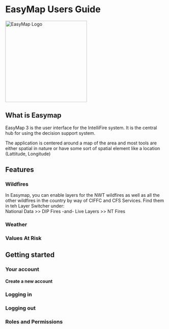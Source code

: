 # EasyMap Users Guide




<img src="https://github.com/intellifire/project/blob/main/images/sparcs_open_icon.png?raw=true" alt="EasyMap Logo" width="256">
 

## What is Easymap

EasyMap 3 is the user interface for the IntelliFire system. It is the central hub for using the decision support system.

The application is centered around a map of the area and most tools are either spatial in nature or have some sort of spatial element like a location (Lattitude, Longitude)

## Features

### Wildfires
  
  In Easymap, you can enable layers for the NWT wildfires as well as all the other wildfires in the country by way of CIFFC and CFS Services.
  Find them in teh Layer Switcher under:  
National Data >> DIP Fires
-and-
Live Layers >> NT Fires
  
### Weather
  
  

### Values At Risk

## Getting started

### Your account

#### Create a new account

### Logging in

### Logging out

### Roles and Permissions
